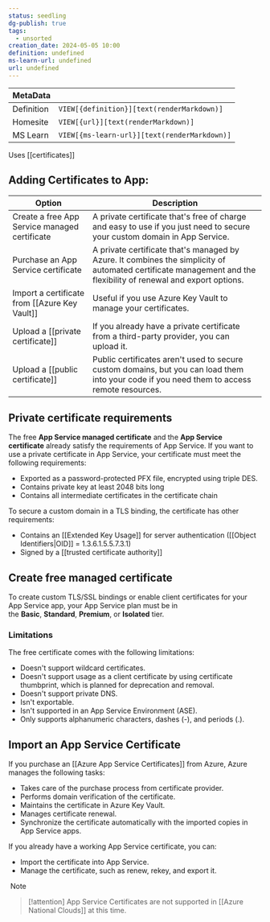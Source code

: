 ```yaml
---
status: seedling
dg-publish: true
tags:
  - unsorted
creation_date: 2024-05-05 10:00
definition: undefined
ms-learn-url: undefined
url: undefined
---
```


| MetaData   |                                              |
| ---------- | -------------------------------------------- |
| Definition | `VIEW[{definition}][text(renderMarkdown)]`   |
| Homesite   | `VIEW[{url}][text(renderMarkdown)]`          |
| MS Learn   | `VIEW[{ms-learn-url}][text(renderMarkdown)]` |
Uses [[certificates]]

## Adding Certificates to App:

| Option                                        | Description                                                                                                                                                      |
| --------------------------------------------- | ---------------------------------------------------------------------------------------------------------------------------------------------------------------- |
| Create a free App Service managed certificate | A private certificate that's free of charge and easy to use if you just need to secure your custom domain in App Service.                                        |
| Purchase an App Service certificate           | A private certificate that's managed by Azure. It combines the simplicity of automated certificate management and the flexibility of renewal and export options. |
| Import a certificate from [[Azure Key Vault]] | Useful if you use Azure Key Vault to manage your certificates.                                                                                                   |
| Upload a [[private certificate]]              | If you already have a private certificate from a third-party provider, you can upload it.                                                                        |
| Upload a [[public certificate]]               | Public certificates aren't used to secure custom domains, but you can load them into your code if you need them to access remote resources.                      |

## Private certificate requirements

The free **App Service managed certificate** and the **App Service certificate** already satisfy the requirements of App Service. If you want to use a private certificate in App Service, your certificate must meet the following requirements:

- Exported as a password-protected PFX file, encrypted using triple DES.
- Contains private key at least 2048 bits long
- Contains all intermediate certificates in the certificate chain

To secure a custom domain in a TLS binding, the certificate has other requirements:

- Contains an [[Extended Key Usage]] for server authentication ([[Object Identifiers|OID]] = 1.3.6.1.5.5.7.3.1)
- Signed by a [[trusted certificate authority]]

## Create free managed certificate

To create custom TLS/SSL bindings or enable client certificates for your App Service app, your App Service plan must be in the **Basic**, **Standard**, **Premium**, or **Isolated** tier.

### Limitations

The free certificate comes with the following limitations:

- Doesn't support wildcard certificates.
- Doesn't support usage as a client certificate by using certificate thumbprint, which is planned for deprecation and removal.
- Doesn't support private DNS.
- Isn't exportable.
- Isn't supported in an App Service Environment (ASE).
- Only supports alphanumeric characters, dashes (-), and periods (.).

## Import an App Service Certificate

If you purchase an [[Azure App Service Certificates]] from Azure, Azure manages the following tasks:

- Takes care of the purchase process from certificate provider.
- Performs domain verification of the certificate.
- Maintains the certificate in Azure Key Vault.
- Manages certificate renewal.
- Synchronize the certificate automatically with the imported copies in App Service apps.

If you already have a working App Service certificate, you can:

- Import the certificate into App Service.
- Manage the certificate, such as renew, rekey, and export it.

 Note

> [!attention] 
> App Service Certificates are not supported in [[Azure National Clouds]] at this time.

